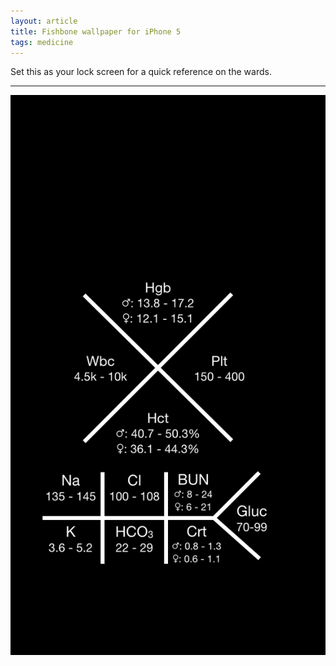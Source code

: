 ```yaml
---
layout: article
title: Fishbone wallpaper for iPhone 5
tags: medicine
---
```


Set this as your lock screen for a quick reference on the wards.

---

![fishbone](/assets/img/fishbone.jpg)
